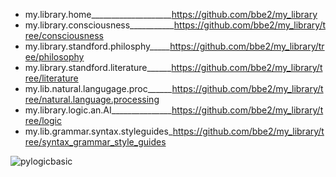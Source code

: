 - my.library.home____________________https://github.com/bbe2/my_library  
- my.library.consciousness___________https://github.com/bbe2/my_library/tree/consciousness  
- my.library.standford.philosphy_____https://github.com/bbe2/my_library/tree/philosophy  
- my.library.standford.literature______https://github.com/bbe2/my_library/tree/literature  
- my.lib.natural.langugage.proc______https://github.com/bbe2/my_library/tree/natural.language.processing  
- my.library.logic.an.AI_______________https://github.com/bbe2/my_library/tree/logic  
- my.lib.grammar.syntax.styleguides_https://github.com/bbe2/my_library/tree/syntax_grammar_style_guides

![pylogicbasic](https://user-images.githubusercontent.com/59778456/216446718-a0f19884-922e-43f3-8eae-73bb322f6bd4.JPG)
